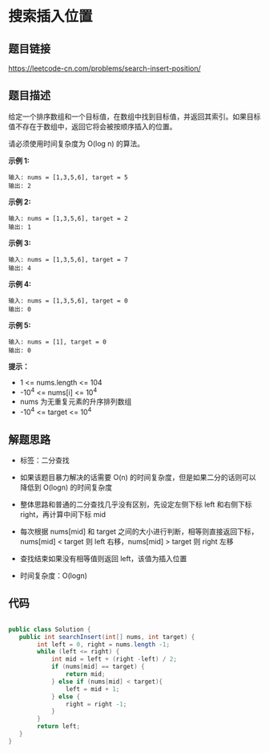 # 搜索插入位置

## 题目链接
https://leetcode-cn.com/problems/search-insert-position/

## 题目描述

给定一个排序数组和一个目标值，在数组中找到目标值，并返回其索引。如果目标值不存在于数组中，返回它将会被按顺序插入的位置。

请必须使用时间复杂度为 O(log n) 的算法。

 **示例 1:**

    输入: nums = [1,3,5,6], target = 5
    输出: 2
    
 **示例 2:**
 
    输入: nums = [1,3,5,6], target = 2
    输出: 1
 
 **示例 3:**
  
    输入: nums = [1,3,5,6], target = 7
    输出: 4
  
 **示例 4:**
   
    输入: nums = [1,3,5,6], target = 0
    输出: 0
      
 **示例 5:**
         
    输入: nums = [1], target = 0
    输出: 0
   
 **提示：**
 
  * 1 <= nums.length <= 104
  * -10<sup>4</sup> <= nums[i] <= 10<sup>4</sup>
  * nums 为无重复元素的升序排列数组
  * -10<sup>4</sup> <= target <= 10<sup>4</sup>
  
## 解题思路
 * 标签：二分查找
 
 * 如果该题目暴力解决的话需要 O(n) 的时间复杂度，但是如果二分的话则可以降低到 O(logn) 的时间复杂度
 
 * 整体思路和普通的二分查找几乎没有区别，先设定左侧下标 left 和右侧下标 right，再计算中间下标 mid
 
 * 每次根据 nums[mid] 和 target 之间的大小进行判断，相等则直接返回下标，nums[mid] < target 则 left 右移，nums[mid] > target 则 right 左移
 
 * 查找结束如果没有相等值则返回 left，该值为插入位置
 
 * 时间复杂度：O(logn)
 
## 代码
 
 ```java

public class Solution {
    public int searchInsert(int[] nums, int target) {
         int left = 0, right = nums.length -1;
         while (left <= right) {
             int mid = left + (right -left) / 2;
             if (nums[mid] == target) {
                 return mid;
             } else if (nums[mid] < target){
                 left = mid + 1;
             } else {
                 right = right -1;
             }
         }
         return left;
    }
}
 ```